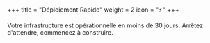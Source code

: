 +++
title = "Déploiement Rapide"
weight = 2
icon = "⚡"
+++

Votre infrastructure est opérationnelle en moins de 30 jours. Arrêtez d'attendre, commencez à construire.
